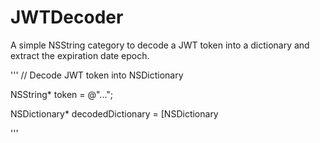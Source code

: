 # JWTDecoder
A simple NSString category to decode a JWT token into a dictionary and extract the expiration date epoch.

'''
// Decode JWT token into NSDictionary

NSString* token = @"...";

NSDictionary* decodedDictionary = [NSDictionary 

'''
